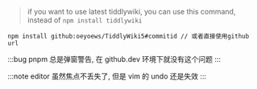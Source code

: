 > if you want to use latest tiddlywiki, you can use this command, instead of `npm install tiddlywiki`

```shell
npm install github:oeyoews/TiddlyWiki5#commitid // 或者直接使用github url
```

:::bug
pnpm 总是弹窗警告, 在 github.dev 环境下就没有这个问题
:::

:::note editor
虽然焦点不丢失了, 但是 vim 的 undo 还是失效
:::